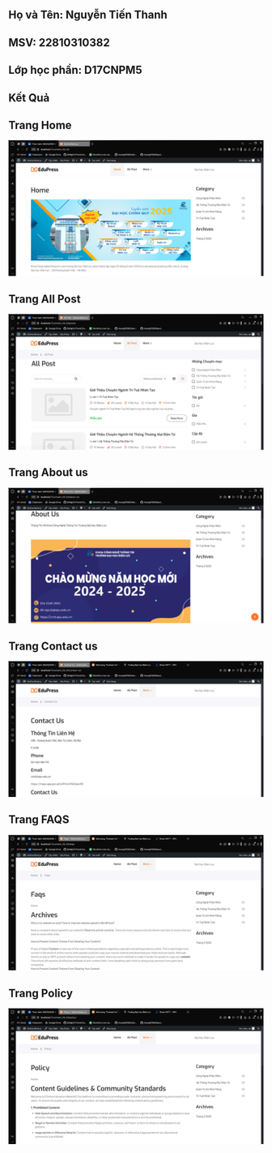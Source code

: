 ## Họ và Tên: Nguyễn Tiến Thanh
## MSV: 22810310382
## Lớp học phần: D17CNPM5

## Kết Quả
## Trang Home
![](home.jpg)

## Trang All Post
![](posts.jpg)

## Trang About us
![](about_us.jpg)

## Trang Contact us
![](contact_us.jpg)

## Trang FAQS
![](faqs.jpg)

## Trang Policy
![](policy.jpg)

